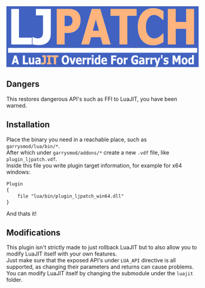 <div align="center">
  <picture>
  <img width="590" height="159" src="./logo.png">
  </picture>


</div>

## Dangers
This restores dangerous API's such as FFI to LuaJIT, you have been warned.

## Installation
Place the binary you need in a reachable place, such as `garrysmod/lua/bin/*`.\
After which under `garrysmod/addons/*` create a new `.vdf` file, like `plugin_ljpatch.vdf`.\
Inside this file you write plugin target information, for example for x64 windows:
```
Plugin
{
    file "lua/bin/plugin_ljpatch_win64.dll"
}
```
And thats it!

## Modifications
This plugin isn't strictly made to just rollback LuaJIT but to also allow you to modify LuaJIT itself with your own features.\
Just make sure that the exposed API's under `LUA_API` directive is all supported, as changing their parameters and returns can cause problems.\
You can modify LuaJIT itself by changing the submodule under the `luajit` folder.

